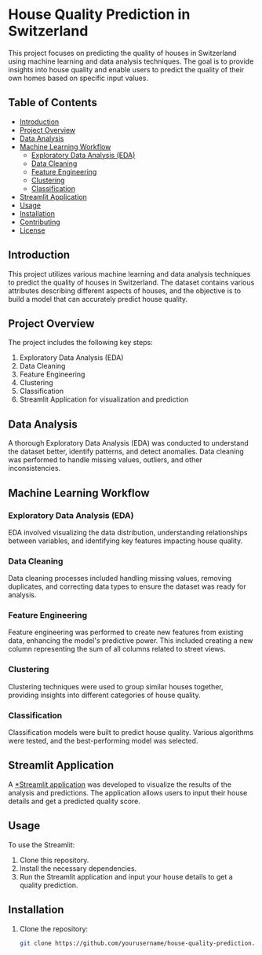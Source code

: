 # House Quality Prediction in Switzerland

This project focuses on predicting the quality of houses in Switzerland using machine learning and data analysis techniques. The goal is to provide insights into house quality and enable users to predict the quality of their own homes based on specific input values.

## Table of Contents
- [Introduction](#introduction)
- [Project Overview](#project-overview)
- [Data Analysis](#data-analysis)
- [Machine Learning Workflow](#machine-learning-workflow)
  - [Exploratory Data Analysis (EDA)](#exploratory-data-analysis-eda)
  - [Data Cleaning](#data-cleaning)
  - [Feature Engineering](#feature-engineering)
  - [Clustering](#clustering)
  - [Classification](#classification)
- [Streamlit Application](#streamlit-application)
- [Usage](#usage)
- [Installation](#installation)
- [Contributing](#contributing)
- [License](#license)

## Introduction
This project utilizes various machine learning and data analysis techniques to predict the quality of houses in Switzerland. The dataset contains various attributes describing different aspects of houses, and the objective is to build a model that can accurately predict house quality.

## Project Overview
The project includes the following key steps:
1. Exploratory Data Analysis (EDA)
2. Data Cleaning
3. Feature Engineering
4. Clustering
5. Classification
6. Streamlit Application for visualization and prediction

## Data Analysis
A thorough Exploratory Data Analysis (EDA) was conducted to understand the dataset better, identify patterns, and detect anomalies. Data cleaning was performed to handle missing values, outliers, and other inconsistencies.

## Machine Learning Workflow

### Exploratory Data Analysis (EDA)
EDA involved visualizing the data distribution, understanding relationships between variables, and identifying key features impacting house quality.

### Data Cleaning
Data cleaning processes included handling missing values, removing duplicates, and correcting data types to ensure the dataset was ready for analysis.

### Feature Engineering
Feature engineering was performed to create new features from existing data, enhancing the model's predictive power. This included creating a new column representing the sum of all columns related to street views.

### Clustering
Clustering techniques were used to group similar houses together, providing insights into different categories of house quality.

### Classification
Classification models were built to predict house quality. Various algorithms were tested, and the best-performing model was selected.

## Streamlit Application
A [*Streamlit application](*https://quality-houses-class-ml.streamlit.app/*) was developed to visualize the results of the analysis and predictions. The application allows users to input their house details and get a predicted quality score.

## Usage
To use the Streamlit:
1. Clone this repository.
2. Install the necessary dependencies.
3. Run the Streamlit application and input your house details to get a quality prediction.

## Installation
1. Clone the repository:
   ```bash
   git clone https://github.com/yourusername/house-quality-prediction.git
